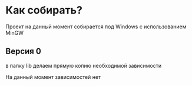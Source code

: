 # Как собирать?

Проект на данный момент собирается под Windows с использованием 
MinGW

## Версия 0
в папку lib делаем прямую копию необходимой зависимости

На данный момент зависимостей нет
